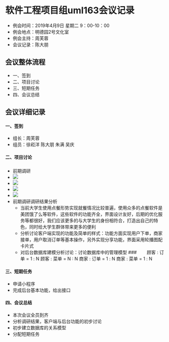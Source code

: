 # 软件工程项目组uml163会议记录 

* 例会时间：2019年4月9日 星期二 9：00-10：00
* 例会地点：明德园2号文化室
* 例会主持：周芙蓉 
* 会议记录：陈大朋
## 会议整体流程
* 一、签到
* 二、项目讨论
* 三、短期任务
* 四、会议总结


## 会议详细记录
#### 一、签到
* 组长：周芙蓉
* 组员：徐崧洋 陈大朋 朱满 吴庆
#### 二、项目讨论
##### 
* 前期调研
* ![](https://i.imgur.com/NbDheuY.jpg)
* ![](https://i.imgur.com/6Xk05fa.jpg)
* ![](https://i.imgur.com/V9IFln2.jpg)
* ![](https://i.imgur.com/HgogDcQ.jpg)
* 前期调研调研结果分析
	* 当前大学生使用点餐形势实现就餐情况比较普遍，使用众多的点餐软件是美团饿了么等软件，这些软件的功能齐全，界面设计友好，后期的优化服务等都很好，我们应该更多的与大学生的身份相符合，打造出自己的特色，同时给大学生群体带来更多的便利
	* 分析讨论客户端实现的功能及简单的样式：功能方面实现用户下单，商家接单，用户取消订单等基本操作，另外实现分享功能，界面采用轮播图配卡片式
	* 对后台数据库建模分析讨论：讨论数据库中的管理模型
###　　
        顾客 : 订单 = 1 : N
	顾客 : 菜单 = N : N
	商家 : 订单 = 1 : N
	商家 : 菜单 = 1 : N

#### 三、短期任务
* 申请小程序
* 完成后台基本功能，给出接口

#### 四、会议总结
* 本次会议全员到齐
* 分析调研结果，客户端与后台功能的初步讨论
* 初步建立数据库的关系模型
* 分配短期任务

